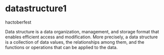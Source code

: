 # datastructure1

hactoberfest


Data structure is a data organization, management, and storage format that enables efficient access and modification. 
More precisely, a data structure is a collection of data values, the relationships among them, and the functions or operations that can be applied to the data.
